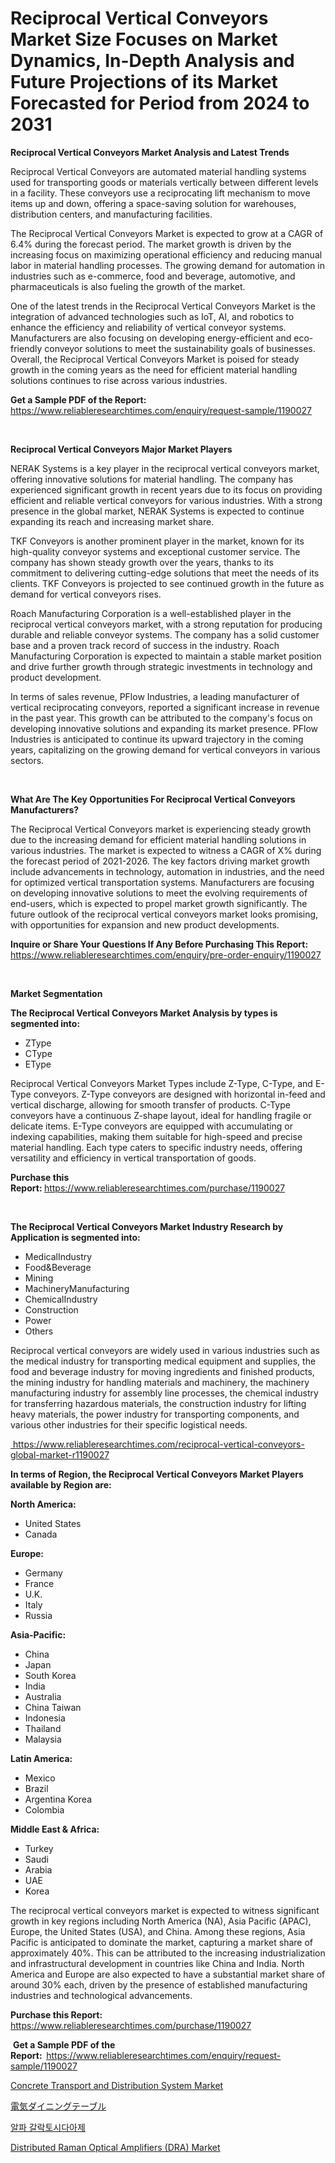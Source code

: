 <p><h1>Reciprocal Vertical Conveyors Market Size Focuses on Market Dynamics, In-Depth Analysis and Future Projections of its Market Forecasted for Period from 2024 to 2031</h1></p><p><strong>Reciprocal Vertical Conveyors Market Analysis and Latest Trends</strong></p>
<p><p>Reciprocal Vertical Conveyors are automated material handling systems used for transporting goods or materials vertically between different levels in a facility. These conveyors use a reciprocating lift mechanism to move items up and down, offering a space-saving solution for warehouses, distribution centers, and manufacturing facilities.</p><p>The Reciprocal Vertical Conveyors Market is expected to grow at a CAGR of 6.4% during the forecast period. The market growth is driven by the increasing focus on maximizing operational efficiency and reducing manual labor in material handling processes. The growing demand for automation in industries such as e-commerce, food and beverage, automotive, and pharmaceuticals is also fueling the growth of the market.</p><p>One of the latest trends in the Reciprocal Vertical Conveyors Market is the integration of advanced technologies such as IoT, AI, and robotics to enhance the efficiency and reliability of vertical conveyor systems. Manufacturers are also focusing on developing energy-efficient and eco-friendly conveyor solutions to meet the sustainability goals of businesses. Overall, the Reciprocal Vertical Conveyors Market is poised for steady growth in the coming years as the need for efficient material handling solutions continues to rise across various industries.</p></p>
<p><strong>Get a Sample PDF of the Report:&nbsp;</strong> <a href="https://www.reliableresearchtimes.com/enquiry/request-sample/1190027">https://www.reliableresearchtimes.com/enquiry/request-sample/1190027</a></p>
<p>&nbsp;</p>
<p><strong>Reciprocal Vertical Conveyors Major Market Players</strong></p>
<p><p>NERAK Systems is a key player in the reciprocal vertical conveyors market, offering innovative solutions for material handling. The company has experienced significant growth in recent years due to its focus on providing efficient and reliable vertical conveyors for various industries. With a strong presence in the global market, NERAK Systems is expected to continue expanding its reach and increasing market share.</p><p>TKF Conveyors is another prominent player in the market, known for its high-quality conveyor systems and exceptional customer service. The company has shown steady growth over the years, thanks to its commitment to delivering cutting-edge solutions that meet the needs of its clients. TKF Conveyors is projected to see continued growth in the future as demand for vertical conveyors rises.</p><p>Roach Manufacturing Corporation is a well-established player in the reciprocal vertical conveyors market, with a strong reputation for producing durable and reliable conveyor systems. The company has a solid customer base and a proven track record of success in the industry. Roach Manufacturing Corporation is expected to maintain a stable market position and drive further growth through strategic investments in technology and product development.</p><p>In terms of sales revenue, PFlow Industries, a leading manufacturer of vertical reciprocating conveyors, reported a significant increase in revenue in the past year. This growth can be attributed to the company's focus on developing innovative solutions and expanding its market presence. PFlow Industries is anticipated to continue its upward trajectory in the coming years, capitalizing on the growing demand for vertical conveyors in various sectors.</p></p>
<p>&nbsp;</p>
<p><strong>What Are The Key Opportunities For Reciprocal Vertical Conveyors Manufacturers?</strong></p>
<p><p>The Reciprocal Vertical Conveyors market is experiencing steady growth due to the increasing demand for efficient material handling solutions in various industries. The market is expected to witness a CAGR of X% during the forecast period of 2021-2026. The key factors driving market growth include advancements in technology, automation in industries, and the need for optimized vertical transportation systems. Manufacturers are focusing on developing innovative solutions to meet the evolving requirements of end-users, which is expected to propel market growth significantly. The future outlook of the reciprocal vertical conveyors market looks promising, with opportunities for expansion and new product developments.</p></p>
<p><strong>Inquire or Share Your Questions If Any Before Purchasing This Report:</strong> <a href="https://www.reliableresearchtimes.com/enquiry/pre-order-enquiry/1190027">https://www.reliableresearchtimes.com/enquiry/pre-order-enquiry/1190027</a></p>
<p>&nbsp;</p>
<p><strong>Market Segmentation</strong></p>
<p><strong>The Reciprocal Vertical Conveyors Market Analysis by types is segmented into:</strong></p>
<p><ul><li>ZType</li><li>CType</li><li>EType</li></ul></p>
<p><p>Reciprocal Vertical Conveyors Market Types include Z-Type, C-Type, and E-Type conveyors. Z-Type conveyors are designed with horizontal in-feed and vertical discharge, allowing for smooth transfer of products. C-Type conveyors have a continuous Z-shape layout, ideal for handling fragile or delicate items. E-Type conveyors are equipped with accumulating or indexing capabilities, making them suitable for high-speed and precise material handling. Each type caters to specific industry needs, offering versatility and efficiency in vertical transportation of goods.</p></p>
<p><strong>Purchase this Report:&nbsp;</strong><a href="https://www.reliableresearchtimes.com/purchase/1190027">https://www.reliableresearchtimes.com/purchase/1190027</a></p>
<p>&nbsp;</p>
<p><strong>The Reciprocal Vertical Conveyors Market Industry Research by Application is segmented into:</strong></p>
<p><ul><li>MedicalIndustry</li><li>Food&Beverage</li><li>Mining</li><li>MachineryManufacturing</li><li>ChemicalIndustry</li><li>Construction</li><li>Power</li><li>Others</li></ul></p>
<p><p>Reciprocal vertical conveyors are widely used in various industries such as the medical industry for transporting medical equipment and supplies, the food and beverage industry for moving ingredients and finished products, the mining industry for handling materials and machinery, the machinery manufacturing industry for assembly line processes, the chemical industry for transferring hazardous materials, the construction industry for lifting heavy materials, the power industry for transporting components, and various other industries for their specific logistical needs.</p></p>
<p><a href="https://www.reliableresearchtimes.com/reciprocal-vertical-conveyors-global-market-r1190027">&nbsp;https://www.reliableresearchtimes.com/reciprocal-vertical-conveyors-global-market-r1190027</a></p>
<p><strong>In terms of Region, the Reciprocal Vertical Conveyors Market Players available by Region are:</strong></p>
<p>
    <p> <strong> North America: </strong>
        <ul>
            <li>United States</li>
            <li>Canada</li>
        </ul>
        </p> 
    <p> <strong> Europe: </strong>
        <ul>
            <li>Germany</li>
            <li>France</li>
            <li>U.K.</li>
            <li>Italy</li>
            <li>Russia</li>
        </ul>
        </p> 
    <p> <strong> Asia-Pacific: </strong>
        <ul>
            <li>China</li>
            <li>Japan</li>
            <li>South Korea</li>
            <li>India</li>
            <li>Australia</li>
            <li>China Taiwan</li>
            <li>Indonesia</li>
            <li>Thailand</li>
            <li>Malaysia</li>
        </ul>
        </p> 
    <p> <strong> Latin America: </strong>
        <ul>
            <li>Mexico</li>
            <li>Brazil</li>
            <li>Argentina Korea</li>
            <li>Colombia</li>
        </ul>
        </p> 
    <p> <strong> Middle East & Africa: </strong>
        <ul>
            <li>Turkey</li>
            <li>Saudi</li>
            <li>Arabia</li>
            <li>UAE</li>
            <li>Korea</li>
        </ul>
    </p>
    </p>
<p><p>The reciprocal vertical conveyors market is expected to witness significant growth in key regions including North America (NA), Asia Pacific (APAC), Europe, the United States (USA), and China. Among these regions, Asia Pacific is anticipated to dominate the market, capturing a market share of approximately 40%. This can be attributed to the increasing industrialization and infrastructural development in countries like China and India. North America and Europe are also expected to have a substantial market share of around 30% each, driven by the presence of established manufacturing industries and technological advancements.</p></p>
<p><strong>Purchase this Report: </strong><a href="https://www.reliableresearchtimes.com/purchase/1190027">https://www.reliableresearchtimes.com/purchase/1190027</a></p>
<p>&nbsp;<strong>Get a Sample PDF of the Report:&nbsp;&nbsp;</strong><a href="https://www.reliableresearchtimes.com/enquiry/request-sample/1190027">https://www.reliableresearchtimes.com/enquiry/request-sample/1190027</a></p>
<p><strong></strong></p>
<p><p><a href="https://medium.com/@marisolking1/evaluating-global-concrete-transport-and-distribution-system-market-trends-and-growth-opportunities-d6de07e6c38a">Concrete Transport and Distribution System Market</a></p><p><a href="https://github.com/marbadji/Market-Research-Report-List-2/blob/main/3555912187291.md">電気ダイニングテーブル</a></p><p><a href="https://github.com/joannescott9078/Market-Research-Report-List-2/blob/main/92280252896.md">알파 갈락토시다아제</a></p><p><a href="https://medium.com/@parmer78465/distributed-raman-optical-amplifiers-dra-market-analysis-report-global-insights-by-region-type-9ba25a7aa638">Distributed Raman Optical Amplifiers (DRA) Market</a></p></p>